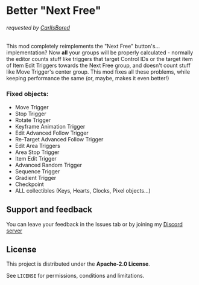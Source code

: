 # Better "Next Free"
###### requested by [CarlIsBored](user:10748478)

This mod completely reimplements the "Next Free" button's... implementation? Now **all** your groups will be properly calculated - normally the editor counts stuff like triggers that target <cc>Control IDs</c> or the target item of <cl>Item Edit Triggers</c> towards the Next Free group, and doesn't count stuff like <cp>Move Trigger</c>'s center group. This mod fixes all these problems, while keeping <cg>performance</c> the same (or, maybe, makes it even better!)

### **<cf>Fixed objects:</c>**
- Move Trigger
- Stop Trigger
- Rotate Trigger
- Keyframe Animation Trigger
- Edit Advanced Follow Trigger
- Re-Target Advanced Follow Trigger
- Edit Area Triggers
- Area Stop Trigger
- Item Edit Trigger
- Advanced Random Trigger
- Sequence Trigger
- Gradient Trigger
- Checkpoint
- ALL collectibles (Keys, Hearts, Clocks, Pixel objects...)

## Support and feedback
You can leave your feedback in the Issues tab or by joining my [Discord server](https://discord.com/invite/4vqtjfdhTk)

## License
This project is distributed under the **Apache-2.0 License**.

See `LICENSE` for permissions, conditions and limitations.